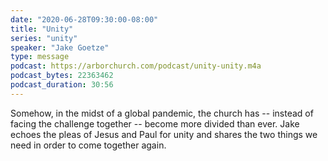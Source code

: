 ```yaml
---
date: "2020-06-28T09:30:00-08:00"
title: "Unity"
series: "unity"
speaker: "Jake Goetze"
type: message
podcast: https://arborchurch.com/podcast/unity-unity.m4a
podcast_bytes: 22363462
podcast_duration: 30:56
---
```


Somehow, in the midst of a global pandemic, the church has -- instead of facing the challenge together -- become more
divided than ever. Jake echoes the pleas of Jesus and Paul for unity and shares the two things we need in order to come
together again.
